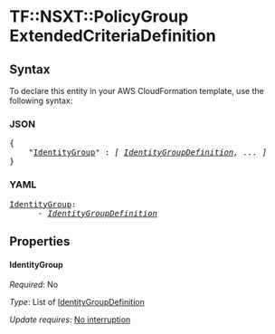 # TF::NSXT::PolicyGroup ExtendedCriteriaDefinition

## Syntax

To declare this entity in your AWS CloudFormation template, use the following syntax:

### JSON

<pre>
{
    "<a href="#identitygroup" title="IdentityGroup">IdentityGroup</a>" : <i>[ <a href="identitygroupdefinition.md">IdentityGroupDefinition</a>, ... ]</i>
}
</pre>

### YAML

<pre>
<a href="#identitygroup" title="IdentityGroup">IdentityGroup</a>: <i>
      - <a href="identitygroupdefinition.md">IdentityGroupDefinition</a></i>
</pre>

## Properties

#### IdentityGroup

_Required_: No

_Type_: List of <a href="identitygroupdefinition.md">IdentityGroupDefinition</a>

_Update requires_: [No interruption](https://docs.aws.amazon.com/AWSCloudFormation/latest/UserGuide/using-cfn-updating-stacks-update-behaviors.html#update-no-interrupt)

